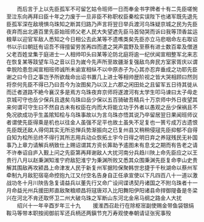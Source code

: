<!-- { "loadSidebar": true } -->
　　而后言于上以先臣孤军不可留乞姑令班师一日而奉金书字牌者十有二先臣嗟惋至泣东向再拜曰臣十年之力废于一旦非臣不称职权臣秦桧实误陛下也诸军既先退先臣孤军深在敌境惧乌珠知之断其归路乃声言将翌日举兵渡河乌珠疑京城之民为先臣夜弃而出北遁百里先臣始班师父老人民大失望遮先臣马首恸哭而诉曰我等顶香盆运粮草以迎官军敌人悉知之今日相公去此某等不遗噍类矣先臣亦立马悲咽命左右取诏书以示曰朝廷有诏吾不得擅留劳苦再四而遣之哭声震野及至蔡有进士数百辈及僧道父老百姓坌集于庭进士一人相帅叩头曰某等沦防北庭将逾一纪伏闻宣相整军北来志在恢复某等跂望车马之音以日为嵗今先声所至故疆渐复强敌鸟奔民方室家胥庆以谓幸脱险患忽闻宣相班师诚所未谕宣相纵不以中原赤子为心其亦忍弃垂成之功耶先臣谢之曰今日之事岂予所欲哉命出诏书置几上进士等相帅歴阶视之皆大哭相顾曰然则将奈何先臣不得已乃曰吾今为汝图矣乃以汉上六郡之闲田处之且留军五日待其徙从而迁者道路不絶今襄汉多是焉方乌珠夜弃京师将遂渡河有太学生叩马谏曰太子毋走京城可守也岳少保兵且退矣乌珠曰岳少保以五百骑破吾精兵十万京师中外日夜望其来何谓可守生曰不然自古未有权臣在内而大将能立功于外者以愚观之岳少保祸且不免况欲成功乎生盖隂知桧与乌珠事故以为言乌珠亦悟其说乃卒留居翌日果闻班师议者谓使先臣得乘是机也以往金人虽强不足平也故土虽失不足复也一篑亏成万古遗恨先臣既还敌人得伺其实无所忌惮兵势渐振向之已复州县又稍稍侵冦先臣抑郁不自得自知为桧所忌终不得行其所志用兵动众恢拓土宇今日得之明日弃之养冦残民无补国事乃上章力请解兵柄致仕上赐诏谓其方资长筭助予逺图未有息戈之期而有告老之请不许奉诏自庐入觐上问之先臣第再拜谢敌人大扰河南分兵趋川陜上命先臣应之以王贵行八月以赵秉渊知淮宁府敌犯淮宁为秉渊所败又悉其众围秉渊先臣复命李山史贵解其围敌再攻颍昌上命津发人民于新复州军据险保聚韩世忠捷于千秋湖命以蔡州军牵制九月敌犯宿亳命控抱九江又付空名告身自正任承宣使以下凡四百八十一道以激战功冬十月川陜告急复请益兵以董先行又命广设间谍诱契丹诸国之不附乌珠者十一月命益光州兵援田邦直敌聚粮顺昌将冦唐邓入比阳舞阳伊阳诸县命捍御隄备是冬梁兴在河北不肯还取怀卫二州大破乌珠之军断山东河北金帛马纲之路金人大扰
　　绍兴十一年辛酉岁年三十九
　　援淮西召赴行在除枢宻副使赐金带鱼袋银绢鞍马等带本职按阅御前军还兵柄还两鎭节充万寿观使奉朝请证张宪事殁
